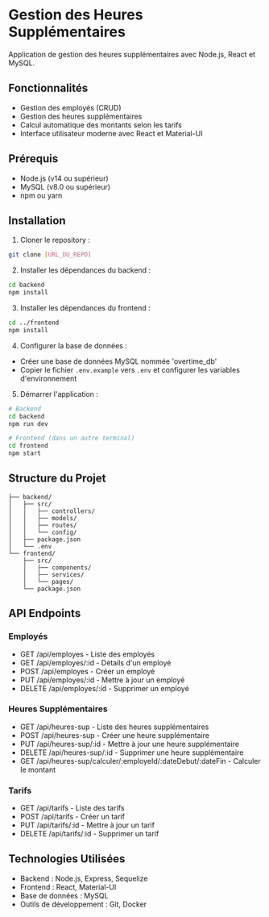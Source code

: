 # Gestion des Heures Supplémentaires

Application de gestion des heures supplémentaires avec Node.js, React et MySQL.

## Fonctionnalités

- Gestion des employés (CRUD)
- Gestion des heures supplémentaires
- Calcul automatique des montants selon les tarifs
- Interface utilisateur moderne avec React et Material-UI

## Prérequis

- Node.js (v14 ou supérieur)
- MySQL (v8.0 ou supérieur)
- npm ou yarn

## Installation

1. Cloner le repository :
```bash
git clone [URL_DU_REPO]
```

2. Installer les dépendances du backend :
```bash
cd backend
npm install
```

3. Installer les dépendances du frontend :
```bash
cd ../frontend
npm install
```

4. Configurer la base de données :
- Créer une base de données MySQL nommée 'overtime_db'
- Copier le fichier `.env.example` vers `.env` et configurer les variables d'environnement

5. Démarrer l'application :
```bash
# Backend
cd backend
npm run dev

# Frontend (dans un autre terminal)
cd frontend
npm start
```

## Structure du Projet

```
├── backend/
│   ├── src/
│   │   ├── controllers/
│   │   ├── models/
│   │   ├── routes/
│   │   └── config/
│   ├── package.json
│   └── .env
└── frontend/
    ├── src/
    │   ├── components/
    │   ├── services/
    │   └── pages/
    └── package.json
```

## API Endpoints

### Employés
- GET /api/employes - Liste des employés
- GET /api/employes/:id - Détails d'un employé
- POST /api/employes - Créer un employé
- PUT /api/employes/:id - Mettre à jour un employé
- DELETE /api/employes/:id - Supprimer un employé

### Heures Supplémentaires
- GET /api/heures-sup - Liste des heures supplémentaires
- POST /api/heures-sup - Créer une heure supplémentaire
- PUT /api/heures-sup/:id - Mettre à jour une heure supplémentaire
- DELETE /api/heures-sup/:id - Supprimer une heure supplémentaire
- GET /api/heures-sup/calculer/:employeId/:dateDebut/:dateFin - Calculer le montant

### Tarifs
- GET /api/tarifs - Liste des tarifs
- POST /api/tarifs - Créer un tarif
- PUT /api/tarifs/:id - Mettre à jour un tarif
- DELETE /api/tarifs/:id - Supprimer un tarif

## Technologies Utilisées

- Backend : Node.js, Express, Sequelize
- Frontend : React, Material-UI
- Base de données : MySQL
- Outils de développement : Git, Docker 